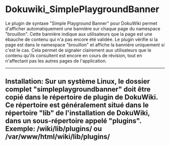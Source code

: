 # Dokuwiki_SimplePlaygroundBanner

Le plugin de syntaxe "Simple Playground Banner" pour DokuWiki permet d'afficher automatiquement une bannière sur chaque page du namespace "brouillon". Cette bannière indique aux utilisateurs que la page est une ébauche de contenu qui n'a pas encore été validée. Le plugin vérifie si la page est dans le namespace "brouillon" et affiche la bannière uniquement si c'est le cas. Cela permet de signaler clairement aux utilisateurs que le contenu qu'ils consultent est encore en cours de révision, tout en n'affectant pas les autres pages de l'application.

------------

Installation:
Sur un système Linux, le dossier complet "simpleplaygroundbanner" doit être copié dans le répertoire de plugin de DokuWiki.
Ce répertoire est généralement situé dans le répertoire "lib" de l'installation de DokuWiki, dans un sous-répertoire appelé "plugins". Exemple:  /wiki/lib/plugins/ ou  /var/www/html/wiki/lib/plugins/
------------

